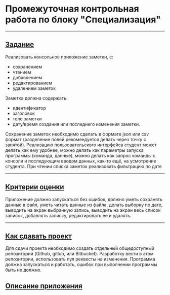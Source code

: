 # Промежуточная контрольная работа по блоку "Специализация"
***
## <u>Задание</u>

Реализовать консольное приложение заметки, с:
* сохранением 
* чтением
* добавлением
* редактированием
* удалением заметок

Заметка должна содержать: 
- идентификатор
- заголовок
- тело заметки
- дату/время создания или последнего изменения заметки.
 
Сохранение заметок необходимо сделать в формате json или csv формат (разделение полей рекомендуется делать через
точку с запятой). Реализацию пользовательского интерфейса студент может делать как ему удобнее, можно делать 
как параметры запуска программы (команда, данные), можно делать как запрос команды с консоли и последующим 
вводом данных, как-то ещё, на усмотрение студента. При чтении списка заметок реализовать фильтрацию по дате
***
## <u>Критерии оценки</u>
Приложение должно запускаться без ошибок, должно уметь сохранять данные
в файл, уметь читать данные из файла, делать выборку по дате, выводить на
экран выбранную запись, выводить на экран весь список записок, добавлять
записку, редактировать ее и удалять.
***
## <u>Как сдавать проект</u>
Для сдачи проекта необходимо создать отдельный общедоступный
репозиторий (Github, gitlub, или Bitbucket). Разработку вести в этом
репозитории, использовать пул реквесты на изменения. Программа должна
запускаться и работать, ошибок при выполнении программы быть не должно.

## <u>Описание приложения</u>